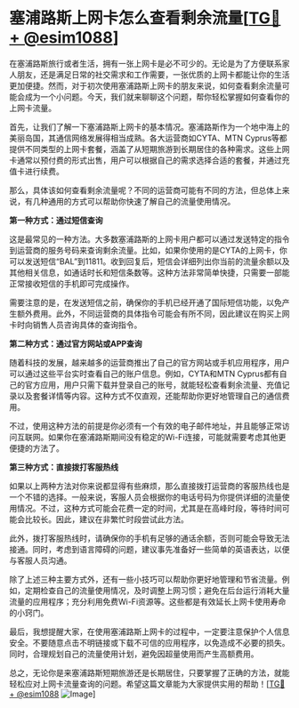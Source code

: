 # 塞浦路斯上网卡怎么查看剩余流量[[TG💪+ @esim1088](https://t.me/s/esim1088)]

在塞浦路斯旅行或者生活，拥有一张上网卡是必不可少的。无论是为了方便联系家人朋友，还是满足日常的社交需求和工作需要，一张优质的上网卡都能让你的生活更加便捷。然而，对于初次使用塞浦路斯上网卡的朋友来说，如何查看剩余流量可能会成为一个小问题。今天，我们就来聊聊这个问题，帮你轻松掌握如何查看你的上网卡流量。

首先，让我们了解一下塞浦路斯上网卡的基本情况。塞浦路斯作为一个地中海上的美丽岛国，其通信网络发展得相当成熟。各大运营商如CYTA、MTN Cyprus等都提供不同类型的上网卡套餐，涵盖了从短期旅游到长期居住的各种需求。这些上网卡通常以预付费的形式出售，用户可以根据自己的需求选择合适的套餐，并通过充值卡进行续费。

那么，具体该如何查看剩余流量呢？不同的运营商可能有不同的方法，但总体上来说，有几种通用的方式可以帮助你快速了解自己的流量使用情况。

**第一种方式：通过短信查询**

这是最常见的一种方法。大多数塞浦路斯的上网卡用户都可以通过发送特定的指令到运营商的服务号码来查询剩余流量。比如，如果你使用的是CYTA的上网卡，你可以发送短信“BAL”到11811。收到回复后，短信会详细列出你当前的流量余额以及其他相关信息，如通话时长和短信条数等。这种方法非常简单快捷，只需要一部能正常接收短信的手机即可完成操作。

需要注意的是，在发送短信之前，确保你的手机已经开通了国际短信功能，以免产生额外费用。此外，不同运营商的具体指令可能会有所不同，因此建议在购买上网卡时向销售人员咨询具体的查询指令。

**第二种方式：通过官方网站或APP查询**

随着科技的发展，越来越多的运营商推出了自己的官方网站或手机应用程序，用户可以通过这些平台实时查看自己的账户信息。例如，CYTA和MTN Cyprus都有自己的官方应用，用户只需下载并登录自己的账号，就能轻松查看剩余流量、充值记录以及套餐详情等内容。这种方式不仅直观，还能帮助你更好地管理自己的通信费用。

不过，使用这种方法的前提是你必须有一个有效的电子邮件地址，并且能够正常访问互联网。如果你在塞浦路斯期间没有稳定的Wi-Fi连接，可能就需要考虑其他更便捷的方法了。

**第三种方式：直接拨打客服热线**

如果以上两种方法对你来说都显得有些麻烦，那么直接拨打运营商的客服热线也是一个不错的选择。一般来说，客服人员会根据你的电话号码为你提供详细的流量使用情况。不过，这种方式可能会花费一定的时间，尤其是在高峰时段，等待时间可能会比较长。因此，建议在非繁忙时段尝试此方法。

此外，拨打客服热线时，请确保你的手机有足够的通话余额，否则可能会导致无法接通。同时，考虑到语言障碍的问题，建议事先准备好一些简单的英语表达，以便与客服人员沟通。

除了上述三种主要方式外，还有一些小技巧可以帮助你更好地管理和节省流量。例如，定期检查自己的流量使用情况，及时调整上网习惯；避免在后台运行消耗大量流量的应用程序；充分利用免费Wi-Fi资源等。这些都是有效延长上网卡使用寿命的小窍门。

最后，我想提醒大家，在使用塞浦路斯上网卡的过程中，一定要注意保护个人信息安全。不要随意点击不明链接或下载不可信的应用程序，以免造成不必要的损失。同时，合理规划自己的流量使用计划，避免因超量使用而产生高额费用。

总之，无论你是来塞浦路斯短期旅游还是长期居住，只要掌握了正确的方法，就能轻松应对上网卡流量查询的问题。希望这篇文章能为大家提供实用的帮助！[[TG💪+ @esim1088](https://t.me/s/esim1088) ![Image](https://i.postimg.cc/4NQfJmqS/Snipaste-2025-05-13-00-14-12.png)]